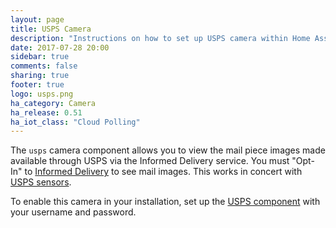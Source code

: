 ```yaml
---
layout: page
title: USPS Camera
description: "Instructions on how to set up USPS camera within Home Assistant."
date: 2017-07-28 20:00
sidebar: true
comments: false
sharing: true
footer: true
logo: usps.png
ha_category: Camera
ha_release: 0.51
ha_iot_class: "Cloud Polling"
---
```



The `usps` camera component allows you to view the mail piece images made available through USPS via the Informed Delivery service.  You must "Opt-In" to [Informed Delivery](https://informeddelivery.usps.com/box/pages/intro/start.action) to see mail images. This works in concert with [USPS sensors](/components/sensor.usps).

To enable this camera in your installation, set up the [USPS component](/components/usps) with your username and password.

